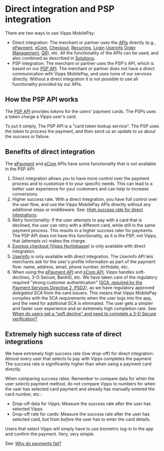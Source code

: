 <!-- START_METADATA
---
title: Direct integration and PSP integration
sidebar_label: Direct integration and PSP integration
description: Direct integration and PSP integration
pagination_next: null
pagination_prev: null
---
END_METADATA -->

# Direct integration and PSP integration

There are two ways to use Vipps MobilePay:
* Direct integration: The merchant or partner uses the
  [APIs](https://developer.vippsmobilepay.com/docs/APIs)
  directly
  (e.g.,
  [ePayment](https://developer.vippsmobilepay.com/docs/APIs/epayment-api),
  [eCom](https://developer.vippsmobilepay.com/docs/APIs/ecom-api),
  [Checkout](https://developer.vippsmobilepay.com/docs/APIs/checkout-api),
  [Recurring](https://developer.vippsmobilepay.com/docs/APIs/recurring-api),
  [Login](https://developer.vippsmobilepay.com/docs/APIs/login-api)
  [Userinfo](https://developer.vippsmobilepay.com/docs/APIs/userinfo-api)
  [Order Management](https://developer.vippsmobilepay.com/docs/APIs/order-management-api),
  [QR](https://developer.vippsmobilepay.com/docs/APIs/qr-api)),
  etc.
  All the functionality of the APIs can be used, and also combined as described
  in
  [Solutions](https://developer.vippsmobilepay.com/docs/vipps-solutions).
* PSP integration: The merchant or partner uses the PSP's API, which is
  based on our
  [PSP API](https://developer.vippsmobilepay.com/docs/APIs/psp-api).
  The merchant or partner does not have a direct communication with
  Vipps MobilePay, and uses none of our services directly.
  Without a direct integration it is not possible to use all functionality
  provided by our APIs.

## How the PSP API works

The
[PSP API](https://developer.vippsmobilepay.com/docs/APIs/psp-api)
provides _tokens_ for the users' payment cards. The PSPs uses a token
charge a Vipps user's card.

To put it simply, The PSP API is a "card token lookup service". The PSP uses the
token to process the payment, and then send us an update to us about the success
or failure.

## Benefits of direct integration

The
[ePayment](https://developer.vippsmobilepay.com/docs/APIs/epayment-api)
and
[eCom](https://developer.vippsmobilepay.com/docs/APIs/ecom-api)
APIs have some functionality that is not available in the PSP API:

1. Direct integration allows you to have more control over the payment process
   and to customize it to your specific needs. This can lead to a better user
  experience for your customers and can help to increase conversions.
2. Higher success rate.
   With a direct integration, you have full control over the user flow,
   and use the Vipps MobilePay APIs directly without any additional steps or
   middleware.
   See:
   [High success rate for direct integrations](../faqs/common-problems-faq.md#high-success-rate-for-direct-integrations).
3. Retry functionality: If the user attempts to pay with a card that is declined,
   the user can retry with a different card, while still in the same payment process.
   This results in a higher success rater for payments.
   The PSP API does not have this functionality, as it is the PSP, not Vipps,
   that (attempts or) makes the charge.
4. [Express checkout (Vipps Hurtigkasse)](https://developer.vippsmobilepay.com/docs/APIs/ecom-api/vipps-ecom-api#express-checkout-payments)
   is only available with direct integration.
5. [Userinfo](https://developer.vippsmobilepay.com/docs/APIs/ecom-api/vipps-ecom-api#userinfo)
   is only available with direct integration.
   The Userinfo API lets merchants ask for the user's profile information as
   part of the payment flow: name, address, email, phone number, birthdate, etc.
6. When using the
   [ePayment API](https://developer.vippsmobilepay.com/docs/APIs/epayment-api)
   and
   [eCom API](https://developer.vippsmobilepay.com/docs/APIs/ecom-api),
   Vipps handles soft-declines, 3-D Secure, BankID, etc.
   We have taken care of the regulatory required "strong customer authentication"
   ([SCA, required by the Payment Services Directive 2, PSD2](https://en.wikipedia.org/wiki/Strong_customer_authentication)),
   as we have regulatory approved _delegated SCA_ from the card issuers.
   This means that Vipps MobilePay complies with the SCA requirements when the
   user logs into the app, and the need for additional SCA is eliminated.
   The user gets a simpler and faster user experience
   and an extremely high completion rate.
   See:
   [When do users get a "soft decline" and need to complete a 3-D Secure verification?](https://developer.vippsmobilepay.com/docs/vipps-developers/faqs/users-and-payments-faq#when-do-users-get-a-soft-decline-and-need-to-complete-a-3-d-secure-verification)

## Extremely high success rate of direct integrations

We have extremely high success rate (low drop-off) for direct integration:
Almost every user that selects to pay with Vipps completes the payment. The
success rate is significantly higher than when using a payment card directly.

When comparing success rates: Remember to compare data for when the
user _selects_ payment method, do not compare Vipps to numbers for when the
user has selected card payment and already has manually entered the card number, etc.:

* Drop-off data for Vipps: Measure the success rate after the user has selected Vipps.
* Drop-off rate for cards: Measure the success rate after the user has selected card,
  but from _before_ the user has to enter the card details.

Users that select Vipps will simply have to use biometric log-in to the app and
confirm the payment. Very, very simple.

See:
[Why do payments fail?](../faqs/common-problems-faq.md#why-do-payments-fail)
